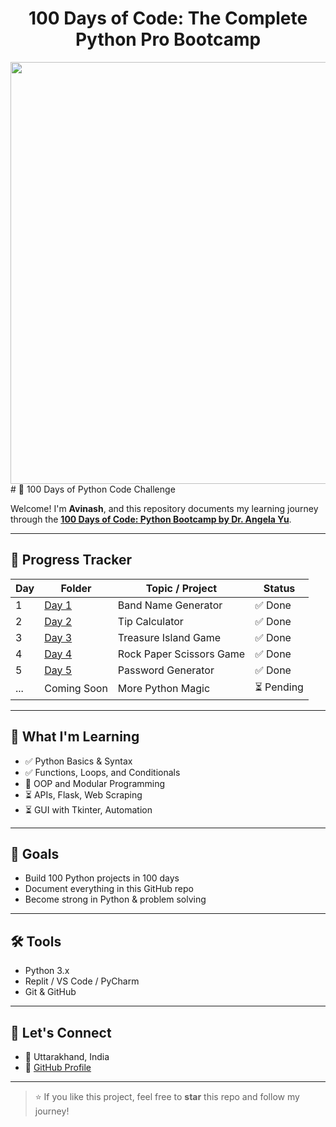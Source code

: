 <h1 align="center">100 Days of Code: The Complete Python Pro Bootcamp
</h1>
<div align="center">
 <img width="1536" height="675" alt="c85b203f-292b-4847-b87c-1af348e37c2a (1)" src="https://github.com/user-attachments/assets/10e3cb23-f2a9-4975-9051-6cae7d505f6b" />
</div>
# 🐍 100 Days of Python Code Challenge

Welcome! I'm **Avinash**, and this repository documents my learning journey through the **[100 Days of Code: Python Bootcamp by Dr. Angela Yu](https://www.udemy.com/course/100-days-of-code/)**.

---

## 📅 Progress Tracker

| Day | Folder | Topic / Project | Status |
|-----|--------|------------------|--------|
| 1   | [Day 1](./Day%201) | Band Name Generator | ✅ Done |
| 2   | [Day 2](./Day%202) | Tip Calculator | ✅ Done |
| 3   | [Day 3](./Day%203) | Treasure Island Game | ✅ Done |
| 4   | [Day 4](./Day%204) | Rock Paper Scissors Game | ✅ Done |
| 5   | [Day 5](./Day%205) | Password Generator | ✅ Done |
| ... | Coming Soon | More Python Magic | ⏳ Pending |

---


## 🧠 What I'm Learning

- ✅ Python Basics & Syntax
- ✅ Functions, Loops, and Conditionals
- 🔄 OOP and Modular Programming
- ⏳ APIs, Flask, Web Scraping
- ⏳ GUI with Tkinter, Automation

---

## 🚀 Goals

- Build 100 Python projects in 100 days
- Document everything in this GitHub repo
- Become strong in Python & problem solving

---

## 🛠 Tools

- Python 3.x
- Replit / VS Code / PyCharm
- Git & GitHub

---

## 🙌 Let's Connect

- 📍 Uttarakhand, India  
- 🔗 [GitHub Profile](https://github.com/AvinashNegi1999)

---

> ⭐ If you like this project, feel free to **star** this repo and follow my journey!
